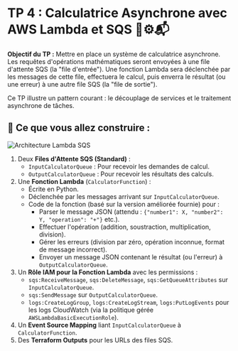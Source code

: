 # TP 4 : Calculatrice Asynchrone avec AWS Lambda et SQS 🧮⚙️📬

**Objectif du TP :** Mettre en place un système de calculatrice asynchrone. Les requêtes d'opérations mathématiques seront envoyées à une file d'attente SQS (la "file d'entrée"). Une fonction Lambda sera déclenchée par les messages de cette file, effectuera le calcul, puis enverra le résultat (ou une erreur) à une autre file SQS (la "file de sortie").

Ce TP illustre un pattern courant : le découplage de services et le traitement asynchrone de tâches.

## 🌟 Ce que vous allez construire :

![Architecture Lambda SQS](https://docs.aws.amazon.com/fr_fr/solutions/latest/constructs/images/aws-sqs-lambda.png)

1.  Deux **Files d'Attente SQS (Standard)** :
    *   `InputCalculatorQueue` : Pour recevoir les demandes de calcul.
    *   `OutputCalculatorQueue` : Pour recevoir les résultats des calculs.
2.  Une **Fonction Lambda** (`CalculatorFunction`) :
    *   Écrite en Python.
    *   Déclenchée par les messages arrivant sur `InputCalculatorQueue`.
    *   Code de la fonction (basé sur la version améliorée fournie) pour :
        *   Parser le message JSON (attendu : `{"number1": X, "number2": Y, "operation": "+"}` etc.).
        *   Effectuer l'opération (addition, soustraction, multiplication, division).
        *   Gérer les erreurs (division par zéro, opération inconnue, format de message incorrect).
        *   Envoyer un message JSON contenant le résultat (ou l'erreur) à `OutputCalculatorQueue`.
3.  Un **Rôle IAM pour la Fonction Lambda** avec les permissions :
    *   `sqs:ReceiveMessage`, `sqs:DeleteMessage`, `sqs:GetQueueAttributes` sur `InputCalculatorQueue`.
    *   `sqs:SendMessage` sur `OutputCalculatorQueue`.
    *   `logs:CreateLogGroup`, `logs:CreateLogStream`, `logs:PutLogEvents` pour les logs CloudWatch (via la politique gérée `AWSLambdaBasicExecutionRole`).
4.  Un **Event Source Mapping** liant `InputCalculatorQueue` à `CalculatorFunction`.
5.  Des **Terraform Outputs** pour les URLs des files SQS.